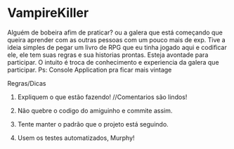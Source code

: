 # VampireKiller

Alguém de bobeira afim de praticar? ou a galera que está começando que queira aprender com as outras pessoas com um pouco mais de exp.
Tive a ideia simples de pegar um livro de RPG que eu tinha jogado aqui e codificar ele, ele tem suas regras e sua historias prontas.
Esteja avontade para participar.
O intuito é troca de conhecimento e experiencia da galera que participar.
Ps: Console Application pra ficar mais vintage


Regras/Dicas

1) Expliquem o que estão fazendo! //Comentarios são lindos!

2) Não quebre o codigo do amiguinho e commite assim.

3) Tente manter o padrão que o projeto está seguindo.

4) Usem os testes automatizados, Murphy! 
